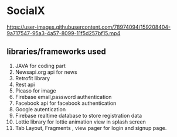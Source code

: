 # SocialX


https://user-images.githubusercontent.com/78974094/159208404-9a717547-95a3-4a57-8099-11f5d257bf15.mp4

## libraries/frameworks used
1. JAVA for coding part
2. Newsapi.org api for news
3. Retrofit library
4. Rest api
5. Picaso for image 
6. Firebase email,password authentication
7. Facebook api for facebook authentication
8. Google autentication
9. Firebase realtime database to store registration data
10. Lottie library for lottie animation view in splash screen
11. Tab Layout, Fragments , view pager for login and signup page.
